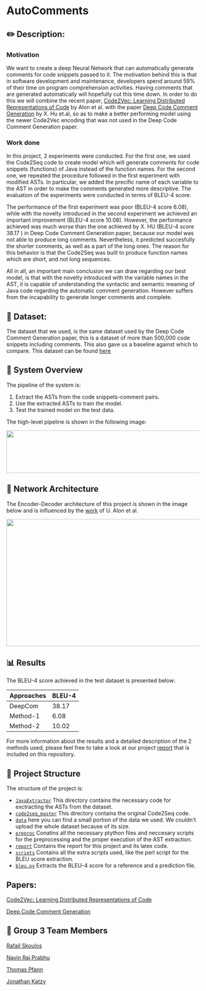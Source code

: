 # AutoComments

## :pencil2: Description: 
### Motivation
We want to create a deep Neural Network that can automatically generate comments for code snippets passed to it.
The motivation behind this is that in software development and maintenance, developers spend around 59% of their time on program comprehension activities. Having comments that are generated automatically will hopefully cut this time down.
In order to do this we will combine the recent paper,
[Code2Vec: Learning Distributed Representations of Code](https://openreview.net/pdf?id=H1gKYo09tX) by Alon et al. with the paper [Deep Code Comment Generation](https://ink.library.smu.edu.sg/cgi/viewcontent.cgi?article=5295&context=sis_research) by X. Hu et.al, so as to make a better performing model using the newer Code2Vec encoding that was not used in the Deep Code Comment Generation paper.

### Work done
In this project, 2 experiments were conducted. For the first one, we used the Code2Seq code to create model which will generate comments for code snippets (functions) of Java instead of the function names. For the second one, we repeated the procedure followed in the first experiment with modified ASTs. In particular, we added the precific name of each variable to the AST in order to make the comments generated more descriptive. The evaluation of the experiments were conducted in terms of BLEU-4 score.

The performance of the first experiment was poor (BLEU-4 score  6.08), while with the novelty introduced in the second experiment we achieved an important improvement (BLEU-4 score 10.08).  However, the performance achieved was much worse than the one achieved by X. HU (BLEU-4 score 38.17 ) in Deep Code Comment Generation paper, because our model was not able to produce long comments. Nevertheless, it predicted succesfully the shorter comments, as well as a part of the long ones. The reason for this behavior is that the Code2Seq was built to produce function names which are short, and not long sequences.

All in all, an important main conclusion we can draw regarding our best model, is that with the novelty introduced with the variable names in the AST, it is capable of understanding the syntactic and semantic meaning of Java code regarding the automatic comment generation. However suffers from the incapability to generate longer comments and complete.

## :page_facing_up: Dataset: 

The dataset that we used, is the same dataset used by the Deep Code Comment Generation paper, this is a dataset of more than 500,000 code snippets including comments.
This also gave us a baseline against which to compare.
This dataset can be found [here](https://github.com/xing-hu/DeepCom)

## :scroll: System Overview 
The pipeline of the system is:
1. Extract the ASTs from the code snippets-comment pairs.
2. Use the extracted ASTs to train the model.
3. Test the trained model on the test data.

The high-level pipeline is shown in the following image:
<p align="center">
  <img src="https://github.com/LRNavin/AutoComments/blob/master/images/pipeline.png" height="111" width="600">
</p>

## :triangular_ruler: Network Architecture 
The Encoder-Decoder architecture of this project is shown in the image below and is influenced by the [work](https://openreview.net/pdf?id=H1gKYo09tX) of U. Alon et al. 

<p align="center">
  <img src="https://github.com/LRNavin/AutoComments/blob/master/images/network_architecture.png" height="331" width="850">
</p>

## :bar_chart: Results

The BLEU-4 score achieved in the test dataset is presented below:

| Approaches    |     BLEU-4     |
| -------       | -------------- |
| DeepCom       | 38.17          |
| Method-1      | 6.08           |
| Method-2      | 10.02          |


For more information about the results and a detailed description of the 2 methods used, please feel free to take a look at our project [report](https://github.com/LRNavin/AutoComments/tree/master/report/ML4SE_group_3_report.pdf) that is included on this repository.


## :office: Project Structure 
The structure of the project is:

*   [`JavaExtractor`](https://github.com/LRNavin/AutoComments/tree/master/data/JavaExtractor) This directory contains the necessary code for exctracting the ASTs from the dataset.
*   [`code2seq_master`](https://github.com/LRNavin/AutoComments/tree/master/code2seq_master) This directory contains the original Code2Seq code.
* [`data`](https://github.com/LRNavin/AutoComments/tree/master/data) here you can find a small portion of the data we used. We couldn't upload the whole dataset because of its size.
*   [`preproc`](https://github.com/LRNavin/AutoComments/tree/master/preproc) Conatins all the necessary ptython files and neccesary scripts for the preprocessing and the proper execution of the AST extraction.
*   [`report`](https://github.com/LRNavin/AutoComments/tree/master/report) Contains the report for this project and its latex code.
*   [`scripts`](https://github.com/LRNavin/AutoComments/tree/master/scripts) Contains all the extra scripts used, like the perl script for the BLEU score extraction.
*   [`bleu.py`](https://github.com/LRNavin/AutoComments/tree/master/bleu.py) Extracts the BLEU-4 score for a reference and a prediction file.

## Papers:

[Code2Vec: Learning Distributed Representations of Code](https://openreview.net/pdf?id=H1gKYo09tX)

[Deep Code Comment Generation](https://ink.library.smu.edu.sg/cgi/viewcontent.cgi?article=5295&context=sis_research) 

## :busts_in_silhouette: Group 3 Team Members 

[Rafail Skoulos](https://github.com/RafailSkoulos17)

[Navin Raj Prabhu](https://github.com/LRNavin)

[Thomas Pfann](https://github.com/ThomasPf)

[Jonathan Katzy](https://github.com/jkatzy)



